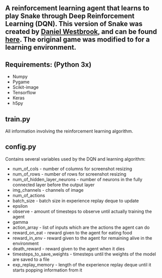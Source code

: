 <h2>
  A reinforcement learning agent that learns to play Snake through Deep Reinforcement Learning (DQN).
  This version of Snake was created by <a href="http://www.pixelatedawesome.com/">Daniel Westbrook</a>, and can be found <a href="http://projects.pixelatedawesome.com/minisnake/">here</a>. The original game was modified to for a learning environment.
</h2>

<h2>Requirements: (Python 3x)</h2>
<ul>
  <li>
    Numpy
  </li>
  <li>
    Pygame
  </li>
  <li>
    Scikit-image
  </li>
  <li>
    Tensorflow
  </li>
  <li>
    Keras
  </li>
  <li>
    h5py
  </li>
</ul>

<h2>
  train.py
</h2>
  <p>
    All information involving the reinforcement learning algorithm.
  </p>
<h2>
  config.py
</h2>
  <p>
    Contains several variables used by the DQN and learning algorithm:
    <ul>
      <li>
        num_of_cols - number of columns for screenshot resizing
      </li>
      <li>
        num_of_rows - number of rows for screenshot resizing
      </li>
      <li>  
        num_of_hidden_layer_neurons - number of neurons in the fully connected layer before the output layer
      </li>
      <li>    
        img_channels - channels of image
      </li>
      <li>  
        num_of_actions
      </li>
      <li>  
        batch_size - batch size in experience replay deque to update
      </li>
      <li>  
        epsilon
      </li>
      <li>  
        observe - amount of timesteps to observe until actually training the agent
      </li>
      <li>  
        gamma
      </li>
      <li>  
        action_array - list of inputs which are the actions the agent can do
      </li>
      <li>  
        reward_on_eat - reward given to the agent for eating food
      </li>
      <li>  
        reward_in_env - reward given to the agent for remaining alive in the environment
      </li>
      <li>  
        death_reward - reward given to the agent when it dies
      </li>
      <li>  
        timesteps_to_save_weights - timesteps until the weights of the model are saved to a file
      </li>
      <li>  
        exp_replay_memory - length of the experience replay deque until it starts popping information from it
      </li>
    </ul>
  </p>
